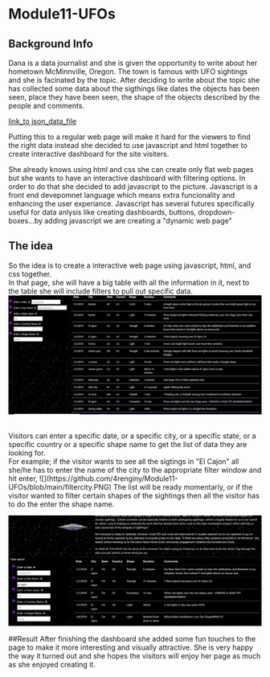 
# Module11-UFOs

## Background Info
Dana is a data journalist and she is given the opportunity to write about her hometown McMinnville, Oregon. The town  is famous with UFO sightings and she is facinated by the topic. After deciding to write about the topic she has collected some data about the sigthings like dates the objects has been seen, place they have been seen, the shape of the objects described by the people and comments. 

[link_to json_data_file](https://github.com/4renginy/Module11-UFOs/blob/main/Static/js/data.js)

Putting this to a regular web page will make it hard for the viewers to find the right data instead she decided to use javascript and html together to create interactive dashboard for the site visiters. 

She already knows using html and css she can create only flat web pages but she wants to have an interactive dashboard with filtering options. In order to do that she decided to add javascript to the picture. Javascript is a front end devepomnet language which means extra funcionality and enhancing  the user experiance.
Javascript has several futures specifically useful for data anlysis like creating dashboards, buttons, dropdown-boxes...by adding javascript we are creating a "dynamic web page"

## The idea
So the idea is to create a interactive web page using javascript, html, and css together. 
<br>In that page, she will have a big table with all the information in it, next to the table she will include filters to pull out specific data. 
<br>
![](https://github.com/4renginy/Module11-UFOs/blob/main/filter.PNG)

<br>
Visitors can enter a specific date, or a specific city, or a specific state, or a specific country or a specific shape name to get the list of data they are looking for.

<br>
For example; if the visitor wants to see all the sigtings in "El Cajon" all she/he has to enter the name of the city to the appropriate filter window and hit enter,
![](https://github.com/4renginy/Module11-UFOs/blob/main/filtercity.PNG)
The list will be ready momentarly, or if the visitor wanted to filter certain shapes of the sightings then all the visitor has to do the enter the shape name.

![](https://github.com/4renginy/Module11-UFOs/blob/main/filtercity.PNG)
 
##Result
After finishing the dashboard she added some fun touches to the page to make it more interesting and visually attractive. She is very happy the way it turned out and she hopes the visitors will enjoy her page as much as she enjoyed creating it.

